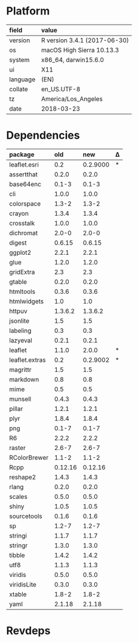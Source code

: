 # Platform

|field    |value                        |
|:--------|:----------------------------|
|version  |R version 3.4.1 (2017-06-30) |
|os       |macOS High Sierra 10.13.3    |
|system   |x86_64, darwin15.6.0         |
|ui       |X11                          |
|language |(EN)                         |
|collate  |en_US.UTF-8                  |
|tz       |America/Los_Angeles          |
|date     |2018-03-23                   |

# Dependencies

|package        |old     |new      |Δ  |
|:--------------|:-------|:--------|:--|
|leaflet.esri   |0.2     |0.2.9000 |*  |
|assertthat     |0.2.0   |0.2.0    |   |
|base64enc      |0.1-3   |0.1-3    |   |
|cli            |1.0.0   |1.0.0    |   |
|colorspace     |1.3-2   |1.3-2    |   |
|crayon         |1.3.4   |1.3.4    |   |
|crosstalk      |1.0.0   |1.0.0    |   |
|dichromat      |2.0-0   |2.0-0    |   |
|digest         |0.6.15  |0.6.15   |   |
|ggplot2        |2.2.1   |2.2.1    |   |
|glue           |1.2.0   |1.2.0    |   |
|gridExtra      |2.3     |2.3      |   |
|gtable         |0.2.0   |0.2.0    |   |
|htmltools      |0.3.6   |0.3.6    |   |
|htmlwidgets    |1.0     |1.0      |   |
|httpuv         |1.3.6.2 |1.3.6.2  |   |
|jsonlite       |1.5     |1.5      |   |
|labeling       |0.3     |0.3      |   |
|lazyeval       |0.2.1   |0.2.1    |   |
|leaflet        |1.1.0   |2.0.0    |*  |
|leaflet.extras |0.2     |0.2.9002 |*  |
|magrittr       |1.5     |1.5      |   |
|markdown       |0.8     |0.8      |   |
|mime           |0.5     |0.5      |   |
|munsell        |0.4.3   |0.4.3    |   |
|pillar         |1.2.1   |1.2.1    |   |
|plyr           |1.8.4   |1.8.4    |   |
|png            |0.1-7   |0.1-7    |   |
|R6             |2.2.2   |2.2.2    |   |
|raster         |2.6-7   |2.6-7    |   |
|RColorBrewer   |1.1-2   |1.1-2    |   |
|Rcpp           |0.12.16 |0.12.16  |   |
|reshape2       |1.4.3   |1.4.3    |   |
|rlang          |0.2.0   |0.2.0    |   |
|scales         |0.5.0   |0.5.0    |   |
|shiny          |1.0.5   |1.0.5    |   |
|sourcetools    |0.1.6   |0.1.6    |   |
|sp             |1.2-7   |1.2-7    |   |
|stringi        |1.1.7   |1.1.7    |   |
|stringr        |1.3.0   |1.3.0    |   |
|tibble         |1.4.2   |1.4.2    |   |
|utf8           |1.1.3   |1.1.3    |   |
|viridis        |0.5.0   |0.5.0    |   |
|viridisLite    |0.3.0   |0.3.0    |   |
|xtable         |1.8-2   |1.8-2    |   |
|yaml           |2.1.18  |2.1.18   |   |

# Revdeps

